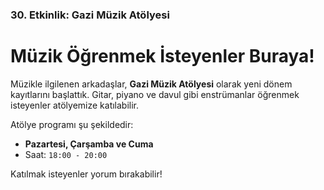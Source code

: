 ### 30. Etkinlik: Gazi Müzik Atölyesi

# Müzik Öğrenmek İsteyenler Buraya!

Müzikle ilgilenen arkadaşlar, **Gazi Müzik Atölyesi** olarak yeni dönem kayıtlarını başlattık. Gitar, piyano ve davul gibi enstrümanlar öğrenmek isteyenler atölyemize katılabilir.

Atölye programı şu şekildedir:

-   **Pazartesi, Çarşamba ve Cuma**
-   Saat: `18:00 - 20:00`

Katılmak isteyenler yorum bırakabilir!

